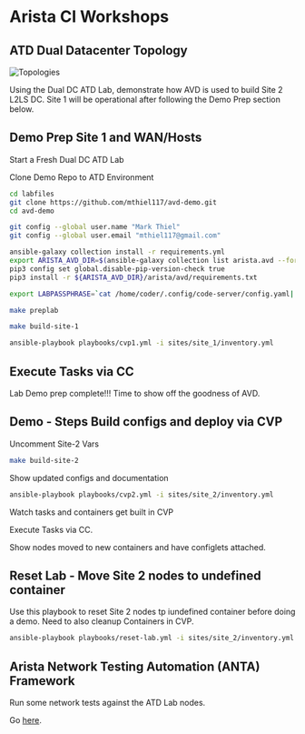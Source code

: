 # Arista CI Workshops

## **ATD Dual Datacenter Topology**

![Topologies](images/topologies.png)

Using the Dual DC ATD Lab, demonstrate how AVD is used to build Site 2 L2LS DC. Site 1 will be operational after following the Demo Prep section below.

## Demo Prep Site 1 and WAN/Hosts

Start a Fresh Dual DC ATD Lab

Clone Demo Repo to ATD Environment

```bash
cd labfiles
git clone https://github.com/mthiel117/avd-demo.git
cd avd-demo
```

```bash
git config --global user.name "Mark Thiel"
git config --global user.email "mthiel117@gmail.com"
```

```bash
ansible-galaxy collection install -r requirements.yml
export ARISTA_AVD_DIR=$(ansible-galaxy collection list arista.avd --format yaml | head -1 | cut -d: -f1)
pip3 config set global.disable-pip-version-check true
pip3 install -r ${ARISTA_AVD_DIR}/arista/avd/requirements.txt
```

```bash
export LABPASSPHRASE=`cat /home/coder/.config/code-server/config.yaml| grep "password:" | awk '{print $2}'`
```

```bash
make preplab
```

```bash
make build-site-1
```

```bash
ansible-playbook playbooks/cvp1.yml -i sites/site_1/inventory.yml
```

## Execute Tasks via CC

Lab Demo prep complete!!! Time to show off the goodness of AVD.

## Demo - Steps Build configs and deploy via CVP

Uncomment Site-2 Vars

```bash
make build-site-2
```

Show updated configs and documentation

```bash
ansible-playbook playbooks/cvp2.yml -i sites/site_2/inventory.yml
```

Watch tasks and containers get built in CVP

Execute Tasks via CC.

Show nodes moved to new containers and have configlets attached.

## Reset Lab - Move Site 2 nodes to undefined container

Use this playbook to reset Site 2 nodes tp iundefined container before doing a demo.  Need to also cleanup Containers in CVP.

```bash
ansible-playbook playbooks/reset-lab.yml -i sites/site_2/inventory.yml
```
## Arista Network Testing Automation (ANTA) Framework

Run some network tests against the ATD Lab nodes.

Go [here](anta/README.md).